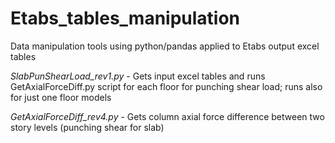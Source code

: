 # Etabs_tables_manipulation
Data manipulation tools using python/pandas applied to Etabs output excel tables

*SlabPunShearLoad_rev1.py* - Gets input excel tables and runs GetAxialForceDiff.py script for each floor for punching shear load; runs also for just one floor models

*GetAxialForceDiff_rev4.py* - Gets column axial force difference between two story levels (punching shear for slab)
